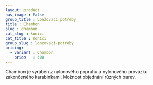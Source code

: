 ```yaml
---
layout: product
has_image : False
group_title : Lonžovací potřeby
title : Chambon
slug : chambon
cat_slug : konici
cat_title : Koníci
group_slug : lonzovaci-potreby
pricing:
  - variant : Chambon
    price   : 400
---
```


Chambon je vyráběn z nylonového popruhu a nylonového provázku zakončeného karabinkami.
Možnost objednání různých barev.

